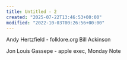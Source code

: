 ```yaml
---
title: Untitled - 2
created: "2025-07-22T13:46:53+00:00"
modified: "2022-10-03T00:26:56+00:00"
---
```

Andy Hertzfield - folklore.org
Bill Ackinson

Jon Louis Gassepe - apple exec, Monday Note

